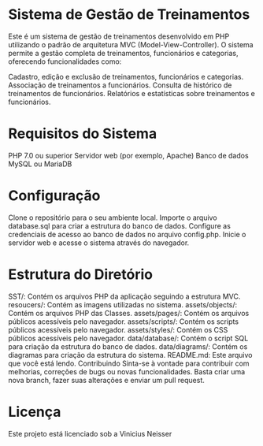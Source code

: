 # Sistema de Gestão de Treinamentos
Este é um sistema de gestão de treinamentos desenvolvido em PHP utilizando o padrão de arquitetura MVC (Model-View-Controller). O sistema permite a gestão completa de treinamentos, funcionários e categorias, oferecendo funcionalidades como:

Cadastro, edição e exclusão de treinamentos, funcionários e categorias.
Associação de treinamentos a funcionários.
Consulta de histórico de treinamentos de funcionários.
Relatórios e estatísticas sobre treinamentos e funcionários.
# Requisitos do Sistema
PHP 7.0 ou superior
Servidor web (por exemplo, Apache)
Banco de dados MySQL ou MariaDB
# Configuração
Clone o repositório para o seu ambiente local.
Importe o arquivo database.sql para criar a estrutura do banco de dados.
Configure as credenciais de acesso ao banco de dados no arquivo config.php.
Inicie o servidor web e acesse o sistema através do navegador.
# Estrutura do Diretório
SST/: Contém os arquivos PHP da aplicação seguindo a estrutura MVC.
resoucers/: Contém as imagens utilizadas no sistema.
assets/objects/: Contém os arquivos PHP das Classes.
assets/pages/: Contém os arquivos públicos acessíveis pelo navegador.
assets/scripts/: Contém os scripts públicos acessíveis pelo navegador.
assets/styles/: Contém os CSS públicos acessíveis pelo navegador.
data/database/: Contém o script SQL para criação da estrutura do banco de dados.
data/diagrams/: Contém os diagramas para criação da estrutura do sistema.
README.md: Este arquivo que você está lendo.
Contribuindo
Sinta-se à vontade para contribuir com melhorias, correções de bugs ou novas funcionalidades. Basta criar uma nova branch, fazer suas alterações e enviar um pull request.

# Licença
Este projeto está licenciado sob a Vinicius Neisser
